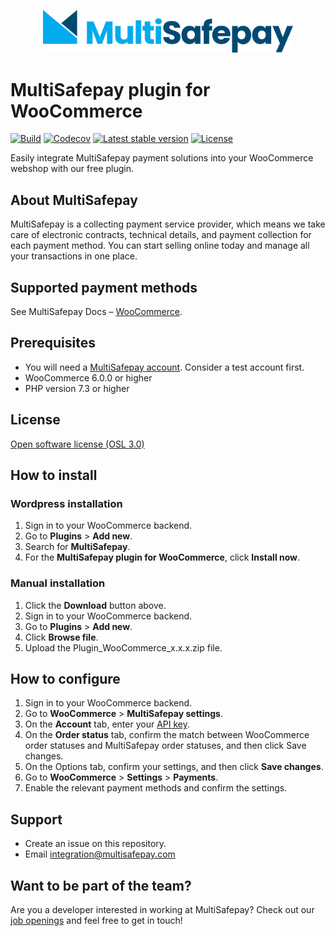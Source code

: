 <p align="center">
  <img src="https://raw.githubusercontent.com/MultiSafepay/MultiSafepay-logos/master/MultiSafepay-logo-color.svg" width="400px" position="center">
</p>

# MultiSafepay plugin for WooCommerce
[![Build](https://img.shields.io/github/actions/workflow/status/multisafepay/woocommerce/release.yml?style=for-the-badge)](https://github.com/MultiSafepay/woocommerce/actions)
[![Codecov](https://img.shields.io/codecov/c/github/multisafepay/woocommerce?style=for-the-badge)](https://app.codecov.io/gh/MultiSafepay/woocommerce)
[![Latest stable version](https://img.shields.io/github/v/release/multisafepay/woocommerce?style=for-the-badge)](https://packagist.org/packages/multisafepay/magento2)
[![License](https://img.shields.io/github/license/multisafepay/woocommerce?style=for-the-badge)](https://github.com/MultiSafepay/woocommerce/blob/master/LICENSE.md)

Easily integrate MultiSafepay payment solutions into your WooCommerce webshop with our free plugin.

## About MultiSafepay

MultiSafepay is a collecting payment service provider, which means we take care of electronic contracts, technical details, and payment collection for each payment method. You can start selling online today and manage all your transactions in one place.

## Supported payment methods

See MultiSafepay Docs – [WooCommerce](https://docs.multisafepay.com/docs/woocommerce).

## Prerequisites

- You will need a [MultiSafepay account](https://testmerchant.multisafepay.com/signup). Consider a test account first.
- WooCommerce 6.0.0 or higher
- PHP version 7.3 or higher

## License
[Open software license (OSL 3.0)](https://github.com/MultiSafepay/woocommerce/blob/master/LICENSE.md)

## How to install

### Wordpress installation

1. Sign in to your WooCommerce backend.
2. Go to **Plugins** > **Add new**.
3. Search for **MultiSafepay**.
4. For the **MultiSafepay plugin for WooCommerce**, click **Install now**.

### Manual installation

1. Click the **Download** button above.
2. Sign in to your WooCommerce backend.
3. Go to **Plugins** > **Add new**.
4. Click **Browse file**.
5. Upload the Plugin_WooCommerce_x.x.x.zip file.

## How to configure

1. Sign in to your WooCommerce backend.
2. Go to **WooCommerce** > **MultiSafepay settings**.
3. On the **Account** tab, enter your [API key](https://docs.multisafepay.com/docs/sites#site-id-api-key-and-security-code).
4. On the **Order status** tab, confirm the match between WooCommerce order statuses and MultiSafepay order statuses, and then click Save changes.
5. On the Options tab, confirm your settings, and then click **Save changes**.
6. Go to **WooCommerce** > **Settings** > **Payments**.
7. Enable the relevant payment methods and confirm the settings.

## Support

- Create an issue on this repository.
- Email <a href="mailto:integration@multisafepay.com">integration@multisafepay.com</a>

## Want to be part of the team?

Are you a developer interested in working at MultiSafepay? Check out our [job openings](https://www.multisafepay.com/careers/#jobopenings) and feel free to get in touch!
